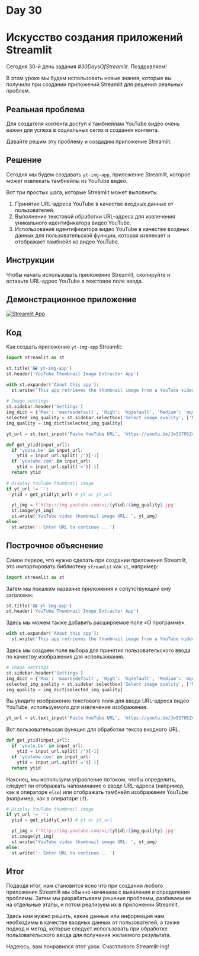 # Day 30

# **Искусство создания приложений Streamlit**

Сегодня 30-й день задания *#30DaysOfStreamlit*. Поздравляем!

В этом уроке мы будем использовать новые знания, которые вы получили при создании приложений Streamlit для решения реальных проблем.

## **Реальная проблема**

Для создателя контента доступ к тамбнейлам YouTube видео очень важен для успеха в социальных сетях и создания контента.

Давайте решим эту проблему и создадим приложение Streamlit.

## **Решение**

Сегодня мы будем создавать `yt-img-app`, приложение Streamlit, которое может извлекать тамбнейлы из YouTube видео.

Вот три простых шага, которые Streamlit может выполнить:

1. Принятие URL-адреса YouTube в качестве входных данных от пользователей.
2. Выполнение текстовой обработки URL-адреса для извлечения уникального идентификатора видео YouTube.
3. Использование идентификатора видео YouTube в качестве входных данных для пользовательской функции, которая извлекает и отображает тамбнейл из видео YouTube.

## **Инструкции**

Чтобы начать использовать приложение Streamlit, скопируйте и вставьте URL-адрес YouTube в текстовое поле ввода.

## **Демонстрационное приложение**

[![Streamlit App](https://static.streamlit.io/badges/streamlit_badge_black_white.svg)](https://share.streamlit.io/dataprofessor/yt-img-app/)

## **Код**

Как создать приложение `yt-img-app` Streamlit:

```python
import streamlit as st

st.title('🖼️ yt-img-app')
st.header('YouTube Thumbnail Image Extractor App')

with st.expander('About this app'):
  st.write('This app retrieves the thumbnail image from a YouTube video.')
  
# Image settings
st.sidebar.header('Settings')
img_dict = {'Max': 'maxresdefault', 'High': 'hqdefault', 'Medium': 'mqdefault', 'Standard': 'sddefault'}
selected_img_quality = st.sidebar.selectbox('Select image quality', ['Max', 'High', 'Medium', 'Standard'])
img_quality = img_dict[selected_img_quality]

yt_url = st.text_input('Paste YouTube URL', 'https://youtu.be/JwSS70SZdyM')

def get_ytid(input_url):
  if 'youtu.be' in input_url:
    ytid = input_url.split('/')[-1]
  if 'youtube.com' in input_url:
    ytid = input_url.split('=')[-1]
  return ytid
    
# Display YouTube thumbnail image
if yt_url != '':
  ytid = get_ytid(yt_url) # yt or yt_url

  yt_img = f'http://img.youtube.com/vi/{ytid}/{img_quality}.jpg'
  st.image(yt_img)
  st.write('YouTube video thumbnail image URL: ', yt_img)
else:
  st.write('☝️ Enter URL to continue ...')
```

## **Построчное объяснение**

Самое первое, что нужно сделать при создании приложения Streamlit, это импортировать библиотеку `streamlit` как `st`, например:
```python
import streamlit as st
```

Затем мы покажем название приложения и сопутствующий ему заголовок:

```python
st.title('🖼️ yt-img-app')
st.header('YouTube Thumbnail Image Extractor App')
```

Здесь мы можем также добавить расширяемое поле «О программе».

```python
with st.expander('About this app'):
  st.write('This app retrieves the thumbnail image from a YouTube video.')
```
 
Здесь мы создаем поле выбора для принятия пользовательского ввода по качеству изображения для использования.
```python
# Image settings
st.sidebar.header('Settings')
img_dict = {'Max': 'maxresdefault', 'High': 'hqdefault', 'Medium': 'mqdefault', 'Standard': 'sddefault'}
selected_img_quality = st.sidebar.selectbox('Select image quality', ['Max', 'High', 'Medium', 'Standard'])
img_quality = img_dict[selected_img_quality]
```

Вы увидите изображение текстового поля для ввода URL-адреса видео YouTube, используемого для извлечения изображения.

```python
yt_url = st.text_input('Paste YouTube URL', 'https://youtu.be/JwSS70SZdyM')
```

Вот пользовательская функция для обработки текста входного URL.
```python
def get_ytid(input_url):
  if 'youtu.be' in input_url:
    ytid = input_url.split('/')[-1]
  if 'youtube.com' in input_url:
    ytid = input_url.split('=')[-1]
  return ytid
```

Наконец, мы используем управление потоком, чтобы определить, следует ли отображать напоминание о вводе URL-адреса (например, как в операторе `else`) или отображать тамбнейл изображения YouTube (например, как в операторе `if`).

```python
# Display YouTube thumbnail image
if yt_url != '':
  ytid = get_ytid(yt_url) # yt or yt_url

  yt_img = f'http://img.youtube.com/vi/{ytid}/{img_quality}.jpg'
  st.image(yt_img)
  st.write('YouTube video thumbnail image URL: ', yt_img)
else:
  st.write('☝️ Enter URL to continue ...')
```

## **Итог**

Подводя итог, нам становится ясно что при создании любого приложения Streamlit мы обычно начинаем с выявления и определения проблемы. Затем мы разрабатываем решение проблемы, разбиваем ее на отдельные этапы, и потом реализуем их в приложении Streamlit.

Здесь нам нужно решить, какие данные или информация нам необходимы в качестве входных данных от пользователей, а также подход и метод, которые следует использовать при обработке пользовательского ввода для получения желаемого результата.

Надеюсь, вам понравился этот урок. Счастливого Streamlit-ing!
